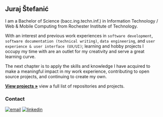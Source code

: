 ## Juraj Štefanić

I am a Bachelor of Science (bacc.ing.techn.inf.) in Information Technology / Web & Mobile Computing from Rochester Institute of Technology.

With an interest and previous work experiences in `software development`, `software documentation (technical writing)`, `data engineering`, and `user experience & user interface (UX/UI)`; learning and hobby projects I occupy my time with are an outlet for my creativity and serve a great learning curve.

The next chapter is to apply the skills and knowledge I have acquired to make a meaningful impact in my work experience, contributing to open source projects, and continuing to create my own.

<strong>[View projects »](https://github.com/stefanicjuraj?tab=repositories)</strong> view a full list of repositories and projects.

### Contact

[![email][email]][email-url]
[![linkedin][linkedin]][linkedin-url]

[email]: https://img.shields.io/badge/email-555?style=for-the-badge&logo=gmail&logoColor=white
[email-url]: mailto:jurajstefanic@outlook.com
[linkedin]: https://img.shields.io/badge/-LinkedIn-black.svg?style=for-the-badge&logo=linkedin&colorB=555
[linkedin-url]: https://www.linkedin.com/in/jurajstefanic/
